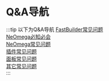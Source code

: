 # Q&A导航 

:::tip 以下为Q&A导航
[FastBuilder常见问题](FastBuilder常见问题)    
[NeOmega必知必会](NeOmega必知必会)    
[NeOmega常见问题](NeOmega常见问题)    
[插件常见问题](插件常见问题)    
[面板常见问题](面板常见问题)    
[其它常见问题](其它常见问题)    
:::